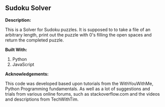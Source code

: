 ## Sudoku Solver

**Description:**

This is a Solver for Sudoku puzzles. It is supposed to to take a file of an arbitrary length, print out the puzzle with 0's filling the open spaces and return the completed puzzle.

**Built With:**

1. Python
1. JavaScript

**Acknowledgements:**

This code was developed based upon tutorials from the WithYouWithMe, Python Programming fundamentals. As well as a lot of suggestions and trials from various online forums, such as stackoverflow.com and the videos and descriptions from TechWithTim.
